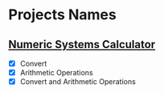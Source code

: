 # Projects Names

## [Numeric Systems Calculator](https://github.com/M3MD69/NumericSystemsCalculator)

- [X] Convert
- [X] Arithmetic Operations
- [X] Convert and Arithmetic Operations